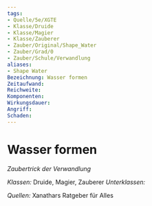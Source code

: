 ```yaml
---
tags: 
- Quelle/5e/XGTE
- Klasse/Druide
- Klasse/Magier
- Klasse/Zauberer
- Zauber/Original/Shape_Water
- Zauber/Grad/0
- Zauber/Schule/Verwandlung
aliases: 
- Shape Water
Bezeichnung: Wasser formen
Zeitaufwand: 
Reichweite: 
Komponenten: 
Wirkungsdauer: 
Angriff: 
Schaden: 
---
```

# Wasser formen
_Zaubertrick der Verwandlung_

_Klassen:_ Druide, Magier, Zauberer
_Unterklassen:_

_Quellen:_ Xanathars Ratgeber für Alles